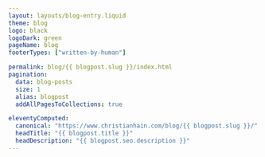 ```yaml
---
layout: layouts/blog-entry.liquid
theme: blog
logo: black
logoDark: green
pageName: blog
footerTypes: ["written-by-human"]

permalink: blog/{{ blogpost.slug }}/index.html
pagination:
  data: blog-posts
  size: 1
  alias: blogpost
  addAllPagesToCollections: true

eleventyComputed:
  canonical: "https://www.christianhain.com/blog/{{ blogpost.slug }}/"
  headTitle: "{{ blogpost.title }}"
  headDescription: "{{ blogpost.seo.description }}"
---
```

